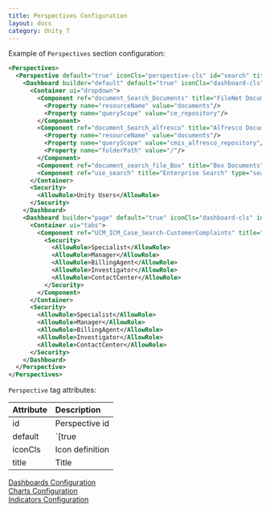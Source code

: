```yaml
---
title: Perspectives Configuration
layout: docs
category: Unity 7
---
```

Example of `Perspectives` section configuration:

```xml
<Perspectives>
  <Perspective default="true" iconCls="perspective-cls" id="search" title="All">
    <Dashboard builder="default" default="true" iconCls="dashboard-cls" id="DocumentsSearch" lazy="true" title="Documents Search" tooltip="Unity Documents Search">
      <Container ui="dropdown">
        <Component ref="document_Search_Documents" title="FileNet Documents" type="searchTemplate">
          <Property name="resourceName" value="documents"/>
          <Property name="queryScope" value="ce_repository"/>
        </Component>
        <Component ref="document_Search_alfresco" title="Alfresco Documents" type="searchTemplate">
          <Property name="resourceName" value="documents"/>
          <Property name="queryScope" value="cmis_alfresco_repository"/>
          <Property name="folderPath" value="/"/>
        </Component>
        <Component ref="document_search_file_Box" title="Box Documents" type="searchTemplate"/>
        <Component ref="uie_search" title="Enterprise Search" type="searchTemplate"/>
      </Container>
      <Security>
        <AllowRole>Unity Users</AllowRole>
      </Security>
    </Dashboard>
    <Dashboard builder="page" default="true" iconCls="dashboard-cls" id="CasesSearch" lazy="true" title="Cases Search" tooltip="UCM Cases Search">
      <Container ui="tabs">
        <Component ref="UCM_ICM_Case_Search-CustomerComplaints" title="Customer Complaints" type="searchTemplate">
          <Security>
            <AllowRole>Specialist</AllowRole>
            <AllowRole>Manager</AllowRole>
            <AllowRole>BillingAgent</AllowRole>
            <AllowRole>Investigator</AllowRole>
            <AllowRole>ContactCenter</AllowRole>
          </Security>
        </Component>
      </Container>
      <Security>
        <AllowRole>Specialist</AllowRole>
        <AllowRole>Manager</AllowRole>
        <AllowRole>BillingAgent</AllowRole>
        <AllowRole>Investigator</AllowRole>
        <AllowRole>ContactCenter</AllowRole>
      </Security>
    </Dashboard>
  </Perspective>
</Perspectives>
```

`Perspective` tag attributes:

| Attribute | Description                              | 
|:--------------|:-----------------------------------------|
| id            | Perspective id |
| default   | `[true|false]` determine whether perspective is default or not |
| iconCls         | Icon definition |
| title          | Title |

[Dashboards Configuration](./dashboards.md)  
[Charts Configuration](./charts.md)  
[Indicators Configuration](./indicators.md)  